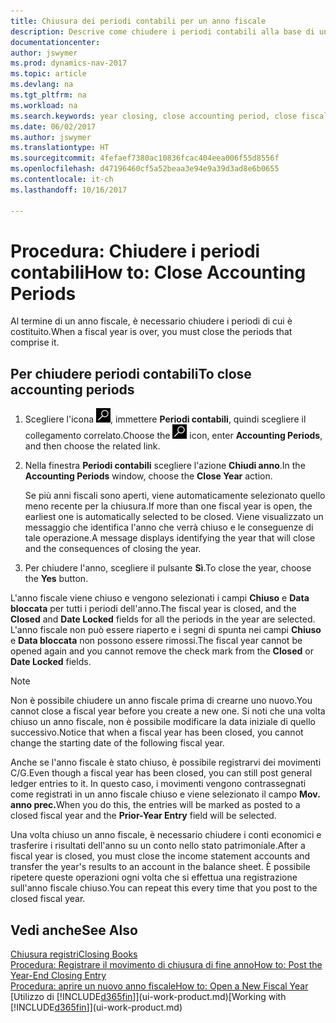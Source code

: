 ```yaml
---
title: Chiusura dei periodi contabili per un anno fiscale
description: Descrive come chiudere i periodi contabili alla base di un anno fiscale.
documentationcenter: 
author: jswymer
ms.prod: dynamics-nav-2017
ms.topic: article
ms.devlang: na
ms.tgt_pltfrm: na
ms.workload: na
ms.search.keywords: year closing, close accounting period, close fiscal year, bank account detailed trial balance
ms.date: 06/02/2017
ms.author: jswymer
ms.translationtype: HT
ms.sourcegitcommit: 4fefaef7380ac10836fcac404eea006f55d8556f
ms.openlocfilehash: d47196460cf5a52beaa3e94e9a39d3ad8e6b0655
ms.contentlocale: it-ch
ms.lasthandoff: 10/16/2017

---
```

# <a name="how-to-close-accounting-periods"></a><span data-ttu-id="50833-103">Procedura: Chiudere i periodi contabili</span><span class="sxs-lookup"><span data-stu-id="50833-103">How to: Close Accounting Periods</span></span>
<span data-ttu-id="50833-104">Al termine di un anno fiscale, è necessario chiudere i periodi di cui è costituito.</span><span class="sxs-lookup"><span data-stu-id="50833-104">When a fiscal year is over, you must close the periods that comprise it.</span></span>

## <a name="to-close-accounting-periods"></a><span data-ttu-id="50833-105">Per chiudere periodi contabili</span><span class="sxs-lookup"><span data-stu-id="50833-105">To close accounting periods</span></span>
1. <span data-ttu-id="50833-106">Scegliere l'icona ![Cerca pagina o report](media/ui-search/search_small.png "icona Cerca pagina o report"), immettere **Periodi contabili**, quindi scegliere il collegamento correlato.</span><span class="sxs-lookup"><span data-stu-id="50833-106">Choose the ![Search for Page or Report](media/ui-search/search_small.png "Search for Page or Report icon") icon, enter **Accounting Periods**, and then choose the related link.</span></span>
2. <span data-ttu-id="50833-107">Nella finestra **Periodi contabili** scegliere l'azione **Chiudi anno**.</span><span class="sxs-lookup"><span data-stu-id="50833-107">In the **Accounting Periods** window, choose the **Close Year** action.</span></span>

    <span data-ttu-id="50833-108">Se più anni fiscali sono aperti, viene automaticamente selezionato quello meno recente per la chiusura.</span><span class="sxs-lookup"><span data-stu-id="50833-108">If more than one fiscal year is open, the earliest one is automatically selected to be closed.</span></span> <span data-ttu-id="50833-109">Viene visualizzato un messaggio che identifica l'anno che verrà chiuso e le conseguenze di tale operazione.</span><span class="sxs-lookup"><span data-stu-id="50833-109">A message displays identifying the year that will close and the consequences of closing the year.</span></span>
3. <span data-ttu-id="50833-110">Per chiudere l'anno, scegliere il pulsante **Sì**.</span><span class="sxs-lookup"><span data-stu-id="50833-110">To close the year, choose the **Yes** button.</span></span>

<span data-ttu-id="50833-111">L'anno fiscale viene chiuso e vengono selezionati i campi **Chiuso** e **Data bloccata** per tutti i periodi dell'anno.</span><span class="sxs-lookup"><span data-stu-id="50833-111">The fiscal year is closed, and the **Closed** and **Date Locked** fields for all the periods in the year are selected.</span></span> <span data-ttu-id="50833-112">L'anno fiscale non può essere riaperto e i segni di spunta nei campi **Chiuso** e **Data bloccata** non possono essere rimossi.</span><span class="sxs-lookup"><span data-stu-id="50833-112">The fiscal year cannot be opened again and you cannot remove the check mark from the **Closed** or **Date Locked** fields.</span></span>

> [!NOTE]  
>   <span data-ttu-id="50833-113">Non è possibile chiudere un anno fiscale prima di crearne uno nuovo.</span><span class="sxs-lookup"><span data-stu-id="50833-113">You cannot close a fiscal year before you create a new one.</span></span> <span data-ttu-id="50833-114">Si noti che una volta chiuso un anno fiscale, non è possibile modificare la data iniziale di quello successivo.</span><span class="sxs-lookup"><span data-stu-id="50833-114">Notice that when a fiscal year has been closed, you cannot change the starting date of the following fiscal year.</span></span>

<span data-ttu-id="50833-115">Anche se l'anno fiscale è stato chiuso, è possibile registrarvi dei movimenti C/G.</span><span class="sxs-lookup"><span data-stu-id="50833-115">Even though a fiscal year has been closed, you can still post general ledger entries to it.</span></span> <span data-ttu-id="50833-116">In questo caso, i movimenti vengono contrassegnati come registrati in un anno fiscale chiuso e viene selezionato il campo **Mov. anno prec.**</span><span class="sxs-lookup"><span data-stu-id="50833-116">When you do this, the entries will be marked as posted to a closed fiscal year and the **Prior-Year Entry** field will be selected.</span></span>

<span data-ttu-id="50833-117">Una volta chiuso un anno fiscale, è necessario chiudere i conti economici e trasferire i risultati dell'anno su un conto nello stato patrimoniale.</span><span class="sxs-lookup"><span data-stu-id="50833-117">After a fiscal year is closed, you must close the income statement accounts and transfer the year's results to an account in the balance sheet.</span></span> <span data-ttu-id="50833-118">È possibile ripetere queste operazioni ogni volta che si effettua una registrazione sull'anno fiscale chiuso.</span><span class="sxs-lookup"><span data-stu-id="50833-118">You can repeat this every time that you post to the closed fiscal year.</span></span>

## <a name="see-also"></a><span data-ttu-id="50833-119">Vedi anche</span><span class="sxs-lookup"><span data-stu-id="50833-119">See Also</span></span>
[<span data-ttu-id="50833-120">Chiusura registri</span><span class="sxs-lookup"><span data-stu-id="50833-120">Closing Books</span></span>](year-close-books.md)  
[<span data-ttu-id="50833-121">Procedura: Registrare il movimento di chiusura di fine anno</span><span class="sxs-lookup"><span data-stu-id="50833-121">How to: Post the Year-End Closing Entry</span></span>](year-how-post-year-end-close-entry.md)  
[<span data-ttu-id="50833-122">Procedura: aprire un nuovo anno fiscale</span><span class="sxs-lookup"><span data-stu-id="50833-122">How to: Open a New Fiscal Year</span></span>](finance-how-open-new-fiscal-year.md)  
<span data-ttu-id="50833-123">[Utilizzo di [!INCLUDE[d365fin](includes/d365fin_md.md)]](ui-work-product.md)</span><span class="sxs-lookup"><span data-stu-id="50833-123">[Working with [!INCLUDE[d365fin](includes/d365fin_md.md)]](ui-work-product.md)</span></span>


